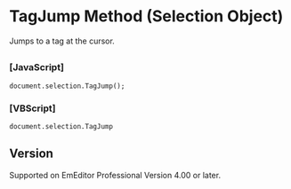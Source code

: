 # TagJump Method (Selection Object)

Jumps to a tag at the cursor.

## 

### \[JavaScript\]

```
document.selection.TagJump();
```

### \[VBScript\]

```
document.selection.TagJump
```

## Version

Supported on EmEditor Professional Version 4.00 or later.

